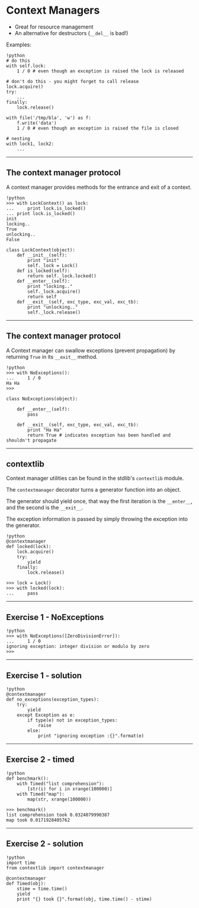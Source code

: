 # Context Managers

* Great for resource management
* An alternative for destructors (`__del__` is bad!)

Examples:

    !python
    # do this
	with self.lock:
		1 / 0 # even though an exception is raised the lock is released
	
    # don't do this - you might forget to call release
	lock.acquire()
	try:
		...
	finally:
		lock.release()
	
    with file('/tmp/bla', 'w') as f:
		f.write('data')
	    1 / 0 # even though an exception is raised the file is closed
	
	# nesting
	with lock1, lock2:
		...

---

## The context manager protocol

A context manager provides methods for the entrance and exit of a context.

	!python
	>>> with LockContext() as lock:
	... 	print lock.is_locked()
	... print lock.is_locked()
	init
	locking..
	True
	unlocking..
	False

	class LockContext(object):
	    def __init__(self):
			print "init"
			self._lock = Lock()
		def is_locked(self):
			return self._lock.locked()
		def __enter__(self):
			print "locking.."
			self._lock.acquire()
			return self
		def __exit__(self, exc_type, exc_val, exc_tb):
			print "unlocking.."
			self._lock.release()

---

## The context manager protocol

A Context manager can swallow exceptions (prevent propagation) by returning `True` in its `__exit__` method. 

	!python
	>>> with NoExceptions():
	...     1 / 0
	Ha Ha
	>>>

	class NoExceptions(object):
	
		def __enter__(self):
			pass
	
		def __exit__(self, exc_type, exc_val, exc_tb):
			print "Ha Ha"
			return True # indicates exception has been handled and shouldn't propagate

---

## contextlib

Context manager utilities can be found in the stdlib's `contextlib` module.

The `contextmanager` decorator turns a generator function into an object.

The generator should yield once, that way the first iteration is the `__enter__`, and the second is the `__exit__`.

The exception information is passed by simply throwing the exception into the generator.

	!python
	@contextmanager
	def locked(lock):
		lock.acquire()
		try:
			yield
		finally:
			lock.release()
		
	>>> lock = Lock()
	>>> with locked(lock):
	...     pass

---

## Exercise 1 - NoExceptions

	!python
	>>> with NoExceptions([ZeroDivisionError]):
	...	    1 / 0
	ignoring exception: integer division or modulo by zero
	>>>
	
---

## Exercise 1 - solution

	!python
	@contextmanager
	def no_exceptions(exception_types):
		try:
			yield
		except Exception as e:
			if type(e) not in exception_types:
				raise
			else:
				print "ignoring exception :{}".format(e)

---

## Exercise 2 - timed

	!python
	def benchmark():
		with Timed("list comprehension"):
			[str(i) for i in xrange(100000)]
		with Timed("map"):
	        map(str, xrange(100000))
	
	>>> benchmark()
	list comprehension took 0.0324079990387
    map took 0.0171928405762

---

## Exercise 2 - solution

	!python
	import time
	from contextlib import contextmanager
	
	@contextmanager
	def Timed(obj):
		stime = time.time()
		yield
		print "{} took {}".format(obj, time.time() - stime)

